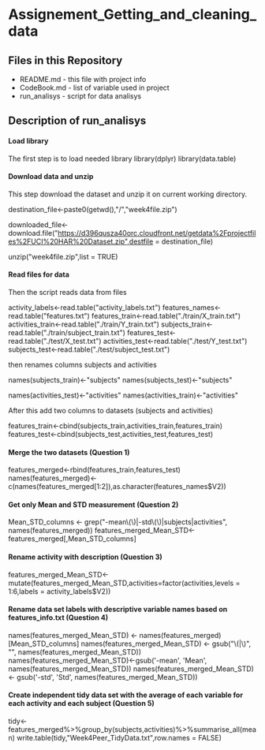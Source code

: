 # Assignement_Getting_and_cleaning_data


## Files in this Repository
* README.md - this file with project info
* CodeBook.md - list of variable used in project
* run_analisys - script for data analisys


## Description of run_analisys

#### Load library 
The first step is to load needed library 
library(dplyr)
library(data.table)

#### Download data and unzip 
This step download the dataset and unzip it on current working directory.

destination_file<-paste0(getwd(),"/","week4file.zip")

downloaded_file<-download.file("https://d396qusza40orc.cloudfront.net/getdata%2Fprojectfiles%2FUCI%20HAR%20Dataset.zip",destfile = destination_file)

unzip("week4file.zip",list = TRUE)

#### Read files for data
Then the script reads data from files 

activity_labels<-read.table("activity_labels.txt")
features_names<-read.table("features.txt")
features_train<-read.table("./train/X_train.txt")
activities_train<-read.table("./train/Y_train.txt")
subjects_train<-read.table("./train/subject_train.txt")
features_test<-read.table("./test/X_test.txt")
activities_test<-read.table("./test/Y_test.txt")
subjects_test<-read.table("./test/subject_test.txt")

then renames columns subjects and activities

names(subjects_train)<-"subjects"
names(subjects_test)<-"subjects"

names(activities_test)<-"activities"
names(activities_train)<-"activities"

After this add two columns to datasets (subjects and activities)

features_train<-cbind(subjects_train,activities_train,features_train)
features_test<-cbind(subjects_test,activities_test,features_test)

#### Merge the two datasets (Question 1)
features_merged<-rbind(features_train,features_test)
names(features_merged)<-c(names(features_merged[1:2]),as.character(features_names$V2))

#### Get only Mean and STD measurement (Question 2)
Mean_STD_columns <- grep("-mean\\(\\)|-std\\(\\)|subjects|activities", names(features_merged))
features_merged_Mean_STD<-features_merged[,Mean_STD_columns]

#### Rename activity with description (Question 3)
features_merged_Mean_STD<-mutate(features_merged_Mean_STD,activities=factor(activities,levels = 1:6,labels = activity_labels$V2))

#### Rename data set labels with descriptive variable names based on features_info.txt  (Question 4)

names(features_merged_Mean_STD) <- names(features_merged)[Mean_STD_columns]
names(features_merged_Mean_STD) <- gsub("\\(|\\)", "", names(features_merged_Mean_STD))
names(features_merged_Mean_STD)<-gsub('-mean', 'Mean', names(features_merged_Mean_STD))
names(features_merged_Mean_STD) <- gsub('-std', 'Std', names(features_merged_Mean_STD))

#### Create independent tidy data set with the average of each variable for each activity and each subject (Question 5)
tidy<-features_merged%>%group_by(subjects,activities)%>%summarise_all(mean)
write.table(tidy,"Week4Peer_TidyData.txt",row.names = FALSE)


